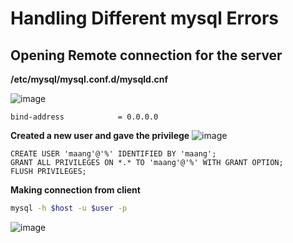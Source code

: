 # Handling Different mysql Errors


## Opening Remote connection for the server


**/etc/mysql/mysql.conf.d/mysqld.cnf**

![image](https://github.com/user-attachments/assets/07498935-04ed-4e5d-96e6-b34dee776192)

```
bind-address            = 0.0.0.0
```


**Created a new user and gave the privilege**
![image](https://github.com/user-attachments/assets/1e022106-03d2-4944-ac84-2093f1b397bf)

```
CREATE USER 'maang'@'%' IDENTIFIED BY 'maang';
GRANT ALL PRIVILEGES ON *.* TO 'maang'@'%' WITH GRANT OPTION;
FLUSH PRIVILEGES;
```

**Making connection from client**
```bash
mysql -h $host -u $user -p
```

![image](https://github.com/user-attachments/assets/4629af26-7b23-4d62-888f-badd6613aad1)



